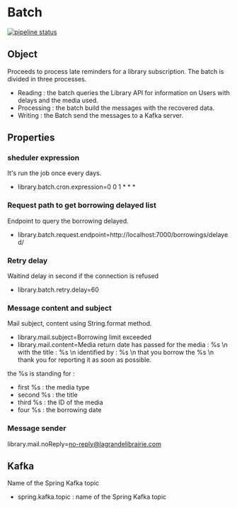 # Batch

[![pipeline status](https://gitlab.com/library3/batch/batch-api/badges/master/pipeline.svg)](https://gitlab.com/library3/batch/batch-api/-/commits/master)

## Object

Proceeds to process late reminders for a library subscription.
The batch is divided in three processes.

- Reading : the batch queries the Library API for information on Users with delays and the media used.
- Processing : the batch build the messages with the recovered data.
- Writing : the Batch send the messages to a Kafka server.

## Properties
### sheduler expression
It's run the job once every days.
- library.batch.cron.expression=0 0 1 * * *

### Request path to get borrowing delayed list
Endpoint to query the borrowing delayed.
- library.batch.request.endpoint=http://localhost:7000/borrowings/delayed/

### Retry delay
Waitind delay in second if the connection is refused
- library.batch.retry.delay=60

### Message content and subject
Mail subject, content using String.format method.
- library.mail.subject=Borrowing limit exceeded
- library.mail.content=Media return date has passed for the media : %s \n with the title : %s \n identified by : %s \n that you borrow the %s \n thank you for reporting it as soon as possible.

the %s is standing for :
* first %s : the media type
* second %s : the title
* third %s : the ID of the media
* four %s : the borrowing date

### Message sender
library.mail.noReply=no-reply@lagrandelibrairie.com

## Kafka
Name of the Spring Kafka topic
- spring.kafka.topic : name of the Spring Kafka topic
